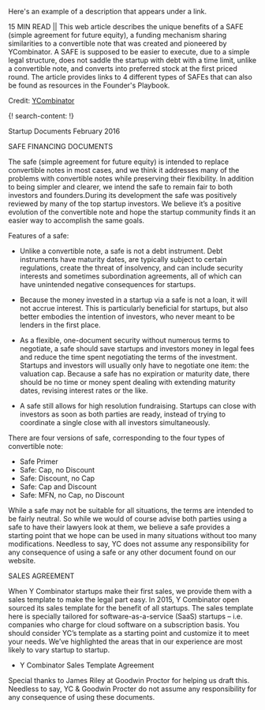 Here's an example of a description that appears under a link.

15 MIN READ || This web article describes the unique benefits of a SAFE (simple agreement for future equity), a funding mechanism sharing similarities to a convertible note that was created and pioneered by YCombinator. A SAFE is supposed to be easier to execute, due to a simple legal structure, does not saddle the startup with debt with a time limit, unlike a convertible note, and converts into preferred stock at the first priced round. The article provides links to 4 different types of SAFEs that can also be found as resources in the Founder's Playbook. 

Credit: [YCombinator](https://www.ycombinator.com/)

{! search-content: !}

Startup Documents
February 2016

SAFE FINANCING DOCUMENTS

The safe (simple agreement for future equity) is intended to replace convertible notes in most cases, and we think it addresses many of the problems with convertible notes while preserving their flexibility.
In addition to being simpler and clearer, we intend the safe to remain fair to both investors and founders.During its development the safe was positively reviewed by many of the top startup investors. We believe it’s a positive evolution of the convertible note and hope the startup community finds it an easier way to accomplish the same goals.

Features of a safe:

* Unlike a convertible note, a safe is not a debt instrument. Debt instruments have maturity dates, are typically subject to certain regulations, create the threat of insolvency, and can include security interests and sometimes subordination agreements, all of which can have unintended negative consequences for startups.

* Because the money invested in a startup via a safe is not a loan, it will not accrue interest. This is particularly beneficial for startups, but also better embodies the intention of investors, who never meant to be lenders in the first place.

* As a flexible, one-document security without numerous terms to negotiate, a safe should save startups and investors money in legal fees and reduce the time spent negotiating the terms of the investment. Startups and investors will usually only have to negotiate one item: the valuation cap. Because a safe has no expiration or maturity date, there should be no time or money spent dealing with extending maturity dates, revising interest rates or the like.

* A safe still allows for high resolution fundraising. Startups can close with investors as soon as both parties are ready, instead of trying to coordinate a single close with all investors simultaneously.

There are four versions of safe, corresponding to the four types of convertible note:

* Safe Primer
* Safe: Cap, no Discount
* Safe: Discount, no Cap
* Safe: Cap and Discount
* Safe: MFN, no Cap, no Discount

While a safe may not be suitable for all situations, the terms are intended to be fairly neutral. So while we would of course advise both parties using a safe to have their lawyers look at them, we believe a safe provides a starting point that we hope can be used in many situations without too many modifications. Needless to say, YC does not assume any responsibility for any consequence of using a safe or any other document found on our website.

SALES AGREEMENT

When Y Combinator startups make their first sales, we provide them with a sales template to make the legal part easy. In 2015, Y Combinator open sourced its sales template for the benefit of all startups.
The sales template here is specially tailored for software-as-a-service (SaaS) startups – i.e. companies who charge for cloud software on a subscription basis. You should consider YC’s template as a starting point and customize it to meet your needs. We’ve highlighted the areas that in our experience are most likely to vary startup to startup.

* Y Combinator Sales Template Agreement

Special thanks to James Riley at Goodwin Proctor for helping us draft this. Needless to say, YC & Goodwin Procter do not assume any responsibility for any consequence of using these documents.
